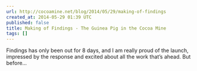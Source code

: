 ```yaml
---
url: http://cocoamine.net/blog/2014/05/29/making-of-findings
created_at: 2014-05-29 01:39 UTC
published: false
title: Making of Findings - The Guinea Pig in the Cocoa Mine
tags: []
---
```


Findings has only been out for 8 days, and I am really proud of the launch, impressed by the response and excited about all the work that’s ahead. But before…
